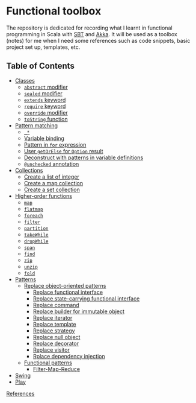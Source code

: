 # Functional toolbox

The repository is dedicated for recording what I learnt in functional 
programming in Scala with 
[SBT](http://www.scala-sbt.org/download.html) and [Akka](http://akka.io/). 
It will be used as a toolbox (notes) for me when I need some references 
such as code snippets, basic project set up, templates, etc.

## Table of Contents ##

- [Classes](Classes/Classes.md)
  - [`abstract` modifier](Classes/Classes.md#abstract-sealed-and-extends)
  - [`sealed` modifier](Classes/Classes.md#abstract-sealed-and-extends)
  - [`extends` keyword](Classes/Classes.md#abstract-sealed-and-extends)
  - [`require` keyword](Classes/Classes.md#require-override-and-tostring)
  - [`override` modifier](Classes/Classes.md#require-override-and-tostring)
  - [`toString` function](Classes/Classes.md#require-override-and-tostring)
- [Pattern matching](Classes/Classes.md)
  - [```_*```](Classes/Classes.md#specify-last-element-in-sequence)
  - [Variable binding](Classes/Classes.md#variable-binding)
  - [Pattern in `for` expression](Classes/Classes.md#in-for-expression)
  - [User `getOrElse` for `Option` result](Classes/Classes.md#use-getorelse-for-option)
  - [Deconstruct with patterns in variable definitions](Classes/Classes.md#deconstruct-pattern)
  - [`@unchecked` annotation](Classes/Classes.md#unchecked-annotation)
- [Collections](HigherOrderFunctions/Functions.md#collections)
  - [Create a list of integer](HigherOrderFunctions/Functions.md#collections)
  - [Create a map collection](HigherOrderFunctions/Functions.md#collections)
  - [Create a set collection](HigherOrderFunctions/Functions.md#collections)
- [Higher-order functions](HigherOrderFunctions/Functions.md#higher-order-functions)
  - [`map`](HigherOrderFunctions/Functions.md#map)
  - [`flatmap`](HigherOrderFunctions/Functions.md#flatmap)
  - [`foreach`](HigherOrderFunctions/Functions.md#foreach)
  - [`filter`](HigherOrderFunctions/Functions.md#filter) 
  - [`partition`](HigherOrderFunctions/Functions.md#partition) 
  - [`takeWhile`](HigherOrderFunctions/Functions.md#takewhile) 
  - [`dropWhile`](HigherOrderFunctions/Functions.md#dropwhile) 
  - [`span`](HigherOrderFunctions/Functions.md#span) 
  - [`find`](HigherOrderFunctions/Functions.md#find) 
  - [`zip`](HigherOrderFunctions/Functions.md#zip) 
  - [`unzip`](HigherOrderFunctions/Functions.md#unzip) 
  - [`fold`](HigherOrderFunctions/Functions.md#fold) 
- [Patterns](Patterns/Patterns.md)
  - [Replace object-oriented patterns](Patterns/Patterns.md#replace-object-oriented-patterns)
    - [Replace functional interface](Patterns/Patterns.md#replace-functional-interface)
    - [Replace state-carrying functional interface](Patterns/Patterns.md#replace-state-carrying-functional-interface)
    - [Replace command](Patterns/Patterns.md#replace-command)
    - [Replace builder for immutable object](Patterns/Patterns.md#replace-builder-for-immutable-object)
    - [Replace iterator](Patterns/Patterns.md#replace-iterator)
    - [Replace template](Patterns/Patterns.md#replace-template)
    - [Replace strategy](Patterns/Patterns.md#replace-strategy)
    - [Replace null object](Patterns/Patterns.md#replace-null-object)
    - [Replace decorator](Patterns/Patterns.md#replace-decorator)
    - [Replace visitor](Patterns/Patterns.md#replace-visitor)
    - [Rplace dependency injection](Patterns/Patterns.md#replace-dependency-injection)
  - [Functional patterns](FunctionalPatterns/Patterns.md#functional-patterns)
    - [Filter-Map-Reduce](FunctionalPatterns/Patterns.md#Filter-Map-Reduce)
- [Swing](Swing/Swing.md)
- [Play](Play/Play.md)

[References](References/References.md)

